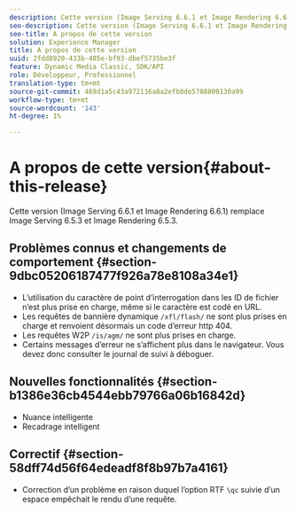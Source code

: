 ```yaml
---
description: Cette version (Image Serving 6.6.1 et Image Rendering 6.6.1) remplace Image Serving 6.5.3 et Image Rendering 6.5.3.
seo-description: Cette version (Image Serving 6.6.1 et Image Rendering 6.6.1) remplace Image Serving 6.5.3 et Image Rendering 6.5.3.
seo-title: A propos de cette version
solution: Experience Manager
title: A propos de cette version
uuid: 2fdd8920-433b-405e-bf93-dbef5735be3f
feature: Dynamic Media Classic, SDK/API
role: Développeur, Professionnel
translation-type: tm+mt
source-git-commit: 469d1a5c43a972116a8a2efb0de5708800130a99
workflow-type: tm+mt
source-wordcount: '143'
ht-degree: 1%

---
```



# A propos de cette version{#about-this-release}

Cette version (Image Serving 6.6.1 et Image Rendering 6.6.1) remplace Image Serving 6.5.3 et Image Rendering 6.5.3.

## Problèmes connus et changements de comportement {#section-9dbc05206187477f926a78e8108a34e1}

* L’utilisation du caractère de point d’interrogation dans les ID de fichier n’est plus prise en charge, même si le caractère est codé en URL.
* Les requêtes de bannière dynamique `/xfl/flash/` ne sont plus prises en charge et renvoient désormais un code d’erreur http 404.
* Les requêtes W2P `/is/agm/` ne sont plus prises en charge.
* Certains messages d’erreur ne s’affichent plus dans le navigateur. Vous devez donc consulter le journal de suivi à déboguer.

## Nouvelles fonctionnalités {#section-b1386e36cb4544ebb79766a06b16842d}

* Nuance intelligente
* Recadrage intelligent

## Correctif {#section-58dff74d56f64edeadf8f8b97b7a4161}

* Correction d’un problème en raison duquel l’option RTF `\qc` suivie d’un espace empêchait le rendu d’une requête.


